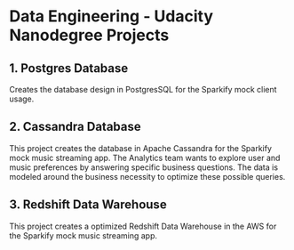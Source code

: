 # Data Engineering - Udacity Nanodegree Projects

## 1. Postgres Database

Creates the database design in PostgresSQL for the Sparkify mock client usage.

## 2. Cassandra Database

This project creates the database in Apache Cassandra for the Sparkify mock music streaming app. The Analytics team wants to explore user and music preferences by answering specific business questions. The data is modeled around the business necessity to optimize these possible queries.

## 3. Redshift Data Warehouse

This project creates a optimized Redshift Data Warehouse in the AWS for the Sparkify mock music streaming app.